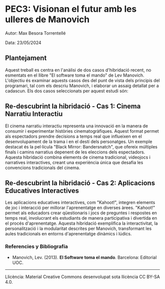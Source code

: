 # PEC3: Visionan el futur amb les ulleres de Manovich 

Autor: Max Besora Torrentellé

Data: 23/05/2024 


## Plantejament
Aquest treball es centra en l'anàlisi de dos casos d'hibridació recent, no esmentats en el llibre "El software toma el mando" de Lev Manovich. L'objectiu és examinar aquests casos des del punt de vista dels principis del programari, tal com els descriu Manovich, i elaborar un assaig detallat per a cadascun. Els dos casos seleccionats per aquest estudi són:


## Re-descubrint la hibridació - Cas 1: Cinema Narratiu Interactiu
El cinema narratiu interactiu representa una innovació en la manera de consumir i experimentar històries cinematogràfiques. Aquest format permet als espectadors prendre decisions a temps real que influeixen en el desenvolupament de la trama i en el destí dels personatges. Un exemple destacat és la pel·lícula "Black Mirror: Bandersnatch", que ofereix múltiples finals i camins narratius depenent de les eleccions dels espectadors. Aquesta hibridació combina elements de cinema tradicional, videojocs i narratives interactives, creant una experiència única que desafia les convencions tradicionals del cinema.


## Re-descubrint la hibridació - Cas 2: Aplicacions Educatives Interactives
Les aplicacions educatives interactives, com "Kahoot!", integren elements de joc i interacció per millorar l'aprenentatge en diverses àrees. "Kahoot!" permet als educadors crear qüestionaris i jocs de preguntes i respostes en temps real, involucrant els estudiants de manera participativa i divertida en el procés d'aprenentatge. Aquesta hibridació exemplifica la interactivitat, la personalització i la modularitat descrites per Manovich, transformant les aules tradicionals en entorns d'aprenentatge dinàmics i lúdics.



### Referencies y Bibliografía

* Manovich, Lev. (2013). **El Software toma el mando**. Barcelona: Editorial UOC. 


----

Llicència: Material Creative Commons desenvolupat sota llicència CC BY-SA 4.0.
